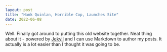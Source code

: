 ```yaml
---
layout: post
title: "Hank Quinlan, Horrible Cop, Launches Site"
date: 2022-06-08
---
```


Well. Finally got around to putting this old website together. Neat thing about it - powered by [Jekyll](http://jekyllrb.com) and I can use Markdown to author my posts. It actually is a lot easier than I thought it was going to be.
